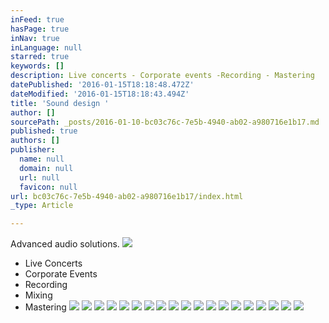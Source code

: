 ```yaml
---
inFeed: true
hasPage: true
inNav: true
inLanguage: null
starred: true
keywords: []
description: Live concerts - Corporate events -Recording - Mastering
datePublished: '2016-01-15T18:18:48.472Z'
dateModified: '2016-01-15T18:18:43.494Z'
title: 'Sound design '
author: []
sourcePath: _posts/2016-01-10-bc03c76c-7e5b-4940-ab02-a980716e1b17.md
published: true
authors: []
publisher:
  name: null
  domain: null
  url: null
  favicon: null
url: bc03c76c-7e5b-4940-ab02-a980716e1b17/index.html
_type: Article

---
```

Advanced audio solutions.
![](https://s3-us-west-2.amazonaws.com/the-grid-img/p/4f0adb3997a76ba4808e2932b01a306a897344dc.jpg)

* Live Concerts
* Corporate Events
* Recording
* Mixing
* Mastering
![](https://s3-us-west-2.amazonaws.com/the-grid-img/p/893554ff94e72d631030bef481984869f6b99411.jpg)
![](https://the-grid-user-content.s3-us-west-2.amazonaws.com/60d24344-31c3-47f0-b6d2-ece5c66477e7.JPG)
![](https://the-grid-user-content.s3-us-west-2.amazonaws.com/76095131-0aae-4b8e-9d59-90e920261ca6.JPG)
![](https://the-grid-user-content.s3-us-west-2.amazonaws.com/9ab97d94-baa3-46b5-96b9-9f3e9a41f4e1.JPG)
![](https://the-grid-user-content.s3-us-west-2.amazonaws.com/4addf4fd-994b-40c5-bb89-17e633fd8f57.JPG)
![](https://the-grid-user-content.s3-us-west-2.amazonaws.com/7c246732-3540-464c-bc39-1b2b3e04ce41.JPG)
![](https://the-grid-user-content.s3-us-west-2.amazonaws.com/125fdff4-f658-4faf-91b6-4a5ce8026355.JPG)
![](https://the-grid-user-content.s3-us-west-2.amazonaws.com/56aa4c3b-67b3-4b4f-a395-e2ef23544f4e.JPG)
![](https://the-grid-user-content.s3-us-west-2.amazonaws.com/bad0c867-1187-49c8-8187-adadb9c02c2b.JPG)
![](https://the-grid-user-content.s3-us-west-2.amazonaws.com/be6f6440-b270-47b8-9be7-7cd63bb66561.jpg)
![](https://the-grid-user-content.s3-us-west-2.amazonaws.com/48232030-456e-44ad-b9be-4c5054cf4916.JPG)
![](https://the-grid-user-content.s3-us-west-2.amazonaws.com/66385e8a-dcec-4b83-8fa9-4351cebbdf26.jpg)
![](https://the-grid-user-content.s3-us-west-2.amazonaws.com/c5e77168-efe7-4ff6-83f7-89c8f572bf65.JPG)
![](https://the-grid-user-content.s3-us-west-2.amazonaws.com/6db1a5f0-94e2-4576-bcfe-d22c8b274d65.JPG)
![](https://the-grid-user-content.s3-us-west-2.amazonaws.com/354bdd31-4e32-4568-9555-d4e45374168f.jpg)
![](https://the-grid-user-content.s3-us-west-2.amazonaws.com/8c3c6d54-3129-4f4a-a525-346cb938b649.jpg)
![](https://the-grid-user-content.s3-us-west-2.amazonaws.com/5224a203-0102-4918-b98d-acf332544a84.JPG)
![](https://the-grid-user-content.s3-us-west-2.amazonaws.com/fa7a6d99-dd5f-454a-be23-f6dda90388d8.JPG)
![](https://the-grid-user-content.s3-us-west-2.amazonaws.com/eb830a64-ce8f-47ad-86ab-d58817541c30.JPG)